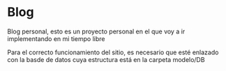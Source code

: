 # Blog
Blog personal, esto es un proyecto personal en el que voy a ir implementando en mi tiempo libre

Para el correcto funcionamiento del sitio, es necesario que esté enlazado con la basde de datos cuya estructura está en la carpeta modelo/DB
